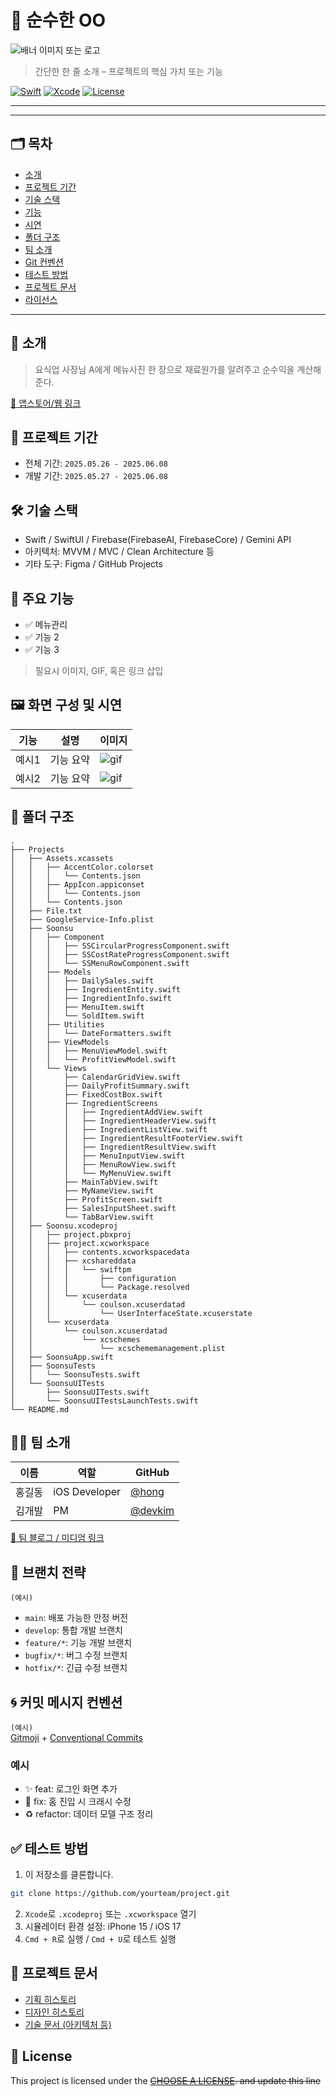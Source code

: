 # 🚀 순수한 OO

![배너 이미지 또는 로고](링크)

> 간단한 한 줄 소개 – 프로젝트의 핵심 가치 또는 기능

[![Swift](https://img.shields.io/badge/Swift-5.9-orange.svg)]()
[![Xcode](https://img.shields.io/badge/Xcode-16.4-blue.svg)]()
[![License](https://img.shields.io/badge/license-MIT-green.svg)]()

---
----
## 🗂 목차
- [소개](#소개)
- [프로젝트 기간](#프로젝트-기간)
- [기술 스택](#기술-스택)
- [기능](#기능)
- [시연](#시연)
- [폴더 구조](#폴더-구조)
- [팀 소개](#팀-소개)
- [Git 컨벤션](#git-컨벤션)
- [테스트 방법](#테스트-방법)
- [프로젝트 문서](#프로젝트-문서)
- [라이선스](#lock_with_ink_pen-license)

---

## 📱 소개

> 요식업 사장님 A에게 메뉴사진 한 장으로 재료원가를 알려주고 순수익을 계산해준다.

[🔗 앱스토어/웹 링크](https://example.com)


## 📆 프로젝트 기간
- 전체 기간: `2025.05.26 - 2025.06.08`
- 개발 기간: `2025.05.27 - 2025.06.08`


## 🛠 기술 스택

- Swift / SwiftUI / Firebase(FirebaseAI, FirebaseCore) / Gemini API
- 아키텍처: MVVM / MVC / Clean Architecture 등
- 기타 도구: Figma / GitHub Projects


## 🌟 주요 기능

- ✅ 메뉴관리
- ✅ 기능 2
- ✅ 기능 3

> 필요시 이미지, GIF, 혹은 링크 삽입


## 🖼 화면 구성 및 시연

| 기능 | 설명 | 이미지 |
|------|------|--------|
| 예시1 | 기능 요약 | ![gif](링크) |
| 예시2 | 기능 요약 | ![gif](링크) |


## 🧱 폴더 구조

```
.
├── Projects
│   ├── Assets.xcassets
│   │   ├── AccentColor.colorset
│   │   │   └── Contents.json
│   │   ├── AppIcon.appiconset
│   │   │   └── Contents.json
│   │   └── Contents.json
│   ├── File.txt
│   ├── GoogleService-Info.plist
│   ├── Soonsu
│   │   ├── Component
│   │   │   ├── SSCircularProgressComponent.swift
│   │   │   ├── SSCostRateProgressComponent.swift
│   │   │   └── SSMenuRowComponent.swift
│   │   ├── Models
│   │   │   ├── DailySales.swift
│   │   │   ├── IngredientEntity.swift
│   │   │   ├── IngredientInfo.swift
│   │   │   ├── MenuItem.swift
│   │   │   └── SoldItem.swift
│   │   ├── Utilities
│   │   │   └── DateFormatters.swift
│   │   ├── ViewModels
│   │   │   ├── MenuViewModel.swift
│   │   │   └── ProfitViewModel.swift
│   │   └── Views
│   │       ├── CalendarGridView.swift
│   │       ├── DailyProfitSummary.swift
│   │       ├── FixedCostBox.swift
│   │       ├── IngredientScreens
│   │       │   ├── IngredientAddView.swift
│   │       │   ├── IngredientHeaderView.swift
│   │       │   ├── IngredientListView.swift
│   │       │   ├── IngredientResultFooterView.swift
│   │       │   ├── IngredientResultView.swift
│   │       │   ├── MenuInputView.swift
│   │       │   ├── MenuRowView.swift
│   │       │   └── MyMenuView.swift
│   │       ├── MainTabView.swift
│   │       ├── MyNameView.swift
│   │       ├── ProfitScreen.swift
│   │       ├── SalesInputSheet.swift
│   │       └── TabBarView.swift
│   ├── Soonsu.xcodeproj
│   │   ├── project.pbxproj
│   │   ├── project.xcworkspace
│   │   │   ├── contents.xcworkspacedata
│   │   │   ├── xcshareddata
│   │   │   │   └── swiftpm
│   │   │   │       ├── configuration
│   │   │   │       └── Package.resolved
│   │   │   └── xcuserdata
│   │   │       └── coulson.xcuserdatad
│   │   │           └── UserInterfaceState.xcuserstate
│   │   └── xcuserdata
│   │       └── coulson.xcuserdatad
│   │           └── xcschemes
│   │               └── xcschememanagement.plist
│   ├── SoonsuApp.swift
│   ├── SoonsuTests
│   │   └── SoonsuTests.swift
│   └── SoonsuUITests
│       ├── SoonsuUITests.swift
│       └── SoonsuUITestsLaunchTests.swift
└── README.md

```


## 🧑‍💻 팀 소개

| 이름 | 역할 | GitHub |
|------|------|--------|
| 홍길동 | iOS Developer | [@hong](https://github.com/hong) |
| 김개발 | PM | [@devkim](https://github.com/devkim) |

[🔗 팀 블로그 / 미디엄 링크](https://medium.com/example)

## 🔖 브랜치 전략
`(예시)`
- `main`: 배포 가능한 안정 버전
- `develop`: 통합 개발 브랜치
- `feature/*`: 기능 개발 브랜치
- `bugfix/*`: 버그 수정 브랜치
- `hotfix/*`: 긴급 수정 브랜치

## 🌀 커밋 메시지 컨벤션
`(예시)`  
[Gitmoji](https://gitmoji.dev) + [Conventional Commits](https://www.conventionalcommits.org)

### 예시
- ✨ feat: 로그인 화면 추가
- 🐛 fix: 홈 진입 시 크래시 수정
- ♻️ refactor: 데이터 모델 구조 정리


## ✅ 테스트 방법

1. 이 저장소를 클론합니다.
```bash
git clone https://github.com/yourteam/project.git
```
2. `Xcode`로 `.xcodeproj` 또는 `.xcworkspace` 열기
3. 시뮬레이터 환경 설정: iPhone 15 / iOS 17
4. `Cmd + R`로 실행 / `Cmd + U`로 테스트 실행


## 📎 프로젝트 문서

- [기획 히스토리](링크)
- [디자인 히스토리](링크)
- [기술 문서 (아키텍처 등)](링크)


## 📝 License

This project is licensed under the ~~[CHOOSE A LICENSE](https://choosealicense.com). and update this line~~
